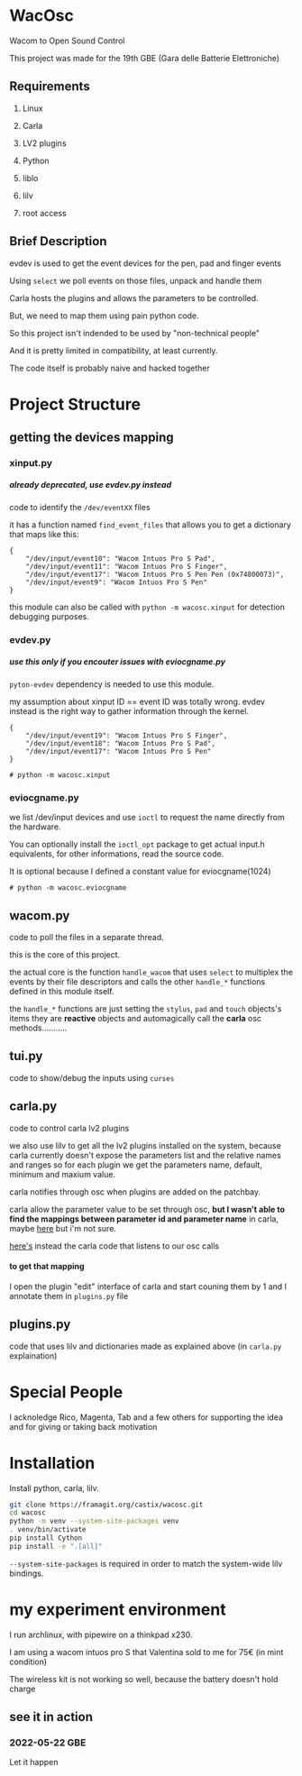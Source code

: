 # WacOsc

Wacom to Open Sound Control

This project was made for the 19th GBE (Gara delle Batterie Elettroniche)

## Requirements

1. Linux

2. Carla

3. LV2 plugins

4. Python

5. liblo

6. lilv

7. root access

## Brief Description 

evdev is used to get the event devices for the pen, pad and finger events

Using `select`  we poll events on those files, unpack and handle them

Carla hosts the plugins and allows the parameters to be controlled.

But, we need to map them using pain python code.

So this project isn't indended to be used by "non-technical people"

And it is pretty limited in compatibility, at least currently.

The code itself is probably naive and hacked together

# Project Structure

## getting the devices mapping
### xinput.py

##### already deprecated, use evdev.py instead

code to identify the `/dev/eventXX` files

it has a function named `find_event_files` that allows you to get a dictionary that maps like this:

```
{
    "/dev/input/event10": "Wacom Intuos Pro S Pad",
    "/dev/input/event11": "Wacom Intuos Pro S Finger",
    "/dev/input/event17": "Wacom Intuos Pro S Pen Pen (0x74800073)",
    "/dev/input/event9": "Wacom Intuos Pro S Pen"
}
```

this module can also be called with `python -m wacosc.xinput` for detection debugging purposes.

### evdev.py

##### use this only if you encouter issues with eviocgname.py

`pyton-evdev` dependency is needed to use this module.

my assumption about xinput ID == event ID was totally wrong.
evdev instead is the right way to gather information through the kernel.
```
{
    "/dev/input/event19": "Wacom Intuos Pro S Finger",
    "/dev/input/event18": "Wacom Intuos Pro S Pad",
    "/dev/input/event17": "Wacom Intuos Pro S Pen"
}
```
`# python -m wacosc.xinput`

### eviocgname.py

we list /dev/input devices and use `ioctl` to request the name directly  from the hardware.

You can optionally install the `ioctl_opt` package to get actual input.h equivalents, for other informations, read the source code.

It is optional because I defined a constant value for eviocgname(1024)

`# python -m wacosc.eviocgname`

## wacom.py

code to poll the files in a separate thread.

this is the core of this project.

the actual core is the function `handle_wacom` that uses `select` to multiplex the events by their file descriptors
and calls the other `handle_*` functions defined in this module itself.

the `handle_*` functions are just setting the `stylus`, `pad` and `touch` objects's items
they are **reactive** objects and automagically call the **carla** osc methods...........


## tui.py

code to show/debug the inputs using `curses`

## carla.py

code to control carla lv2 plugins

we also use lilv to get all the lv2 plugins installed on the system, because carla currently doesn't expose the parameters list and the relative names and ranges
so for each plugin we get the parameters name, default, minimum and maxium value.

carla notifies through osc when plugins are added on the patchbay.

carla allow the parameter value to be set through osc, **but I wasn't able to find the mappings between parameter id and parameter name** in carla,
maybe [here](https://github.com/falkTX/Carla/blob/25c61989de0cfe55e4ff62af002403c9acaa1bd6/source/backend/engine/CarlaEngineOscSend.cpp) but i'm not sure.

[here's](https://github.com/falkTX/Carla/blob/25c61989de0cfe55e4ff62af002403c9acaa1bd6/source/backend/engine/CarlaEngineOscHandlers.cpp) instead the carla code that listens to our osc calls


#### to get that mapping

I open the plugin "edit" interface of carla and start couning them by 1
and I annotate them in `plugins.py` file

## plugins.py

code that uses lilv and dictionaries made as explained above (in `carla.py` explaination)


# Special People

I acknoledge Rico, Magenta, Tab and a few others for supporting the idea and for giving or taking back motivation


# Installation

Install python, carla, lilv.

```bash
git clone https://framagit.org/castix/wacosc.git
cd wacosc
python -m venv --system-site-packages venv
. venv/bin/activate
pip install Cython
pip install -e ".[all]"
```

`--system-site-packages` is required in order to match the system-wide lilv bindings.

# my experiment environment

I run archlinux, with pipewire on a thinkpad x230.

I am using a wacom intuos pro S that Valentina sold to me for 75€ (in mint condition)

The wireless kit is not working so well, because the battery doesn't hold charge

## see it in action

### 2022-05-22 GBE

Let it happen
